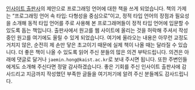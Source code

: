 [인사이트 출판사](https://blog.insightbook.co.kr/)의 제안으로 프로그래밍 언어에
대한 책을 쓰게 되었습니다. 책의 가제는 “프로그래밍 언어 속 타입: 다형성을
중심으로”이고, 정적 타입 언어의 장점과 필요성을 소개해
동적 타입 언어를 주로 사용해 본 프로그래머들이 정적 타입 언어에 입문할 수 있도록
돕는 책입니다. 출판사에서 원고를 웹 사이트에 올리는 것을 허락해
주셔서 작성 중인 원고를 여기에도 올릴 수 있게 되었습니다. 여기에 올라오는
내용은 아무런 교정도 거치지 않은, 순전히 제 손만 닿은 초고이기 때문에 실제 책이
나올 때는 달라질 수 있습니다. 더 좋은 책이 나올 수 있도록 읽어 주신 분들의 많은
의견 부탁드립니다. 의견은 아래에 댓글로 달거나 `jaemin.hong@kaist.ac.kr`로 보내
주시면 됩니다. 또한 주변인들에게도 소개해 주신다면 정말 감사하겠습니다. 좋은
기회를 주신 인사이트 출판사에 감사드리고 지금까지 작성했던 부족한 글들을 여기저기에
알려 주신 분들께도 감사드립니다.
